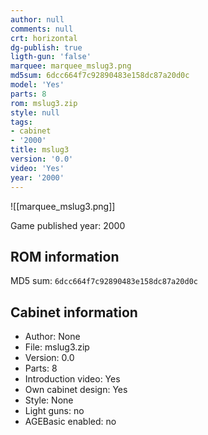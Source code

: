 ```yaml
---
author: null
comments: null
crt: horizontal
dg-publish: true
ligth-gun: 'false'
marquee: marquee_mslug3.png
md5sum: 6dcc664f7c92890483e158dc87a20d0c
model: 'Yes'
parts: 8
rom: mslug3.zip
style: null
tags:
- cabinet
- '2000'
title: mslug3
version: '0.0'
video: 'Yes'
year: '2000'
---
```


![[marquee_mslug3.png]]

Game published year: 2000

## ROM information

MD5 sum: `6dcc664f7c92890483e158dc87a20d0c` 

## Cabinet information

- Author: None
- File: mslug3.zip
- Version: 0.0
- Parts: 8
- Introduction video: Yes
- Own cabinet design: Yes
- Style: None
- Light guns: no
- AGEBasic enabled: no

